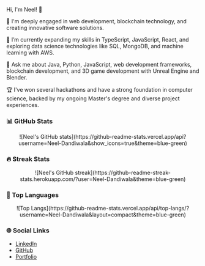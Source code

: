 Hi, I'm Neel! 👋

🔭 I'm deeply engaged in web development, blockchain technology, and creating innovative software solutions.

🌱 I’m currently expanding my skills in TypeScript, JavaScript, React, and exploring data science technologies like SQL, MongoDB, and machine learning with AWS.

💬 Ask me about Java, Python, JavaScript, web development frameworks, blockchain development, and 3D game development with Unreal Engine and Blender.

🏆 I've won several hackathons and have a strong foundation in computer science, backed by my ongoing Master's degree and diverse project experiences.

### 📊 GitHub Stats
<div align="center" width="100%">
![Neel's GitHub stats](https://github-readme-stats.vercel.app/api?username=Neel-Dandiwala&show_icons=true&theme=blue-green)
</div>

### 🔥 Streak Stats
<div align="center"  width="100%">
![Neel's GitHub streak](https://github-readme-streak-stats.herokuapp.com/?user=Neel-Dandiwala&theme=blue-green)
</div>

### 🚀 Top Languages
<div align="center" width="100%">
![Top Langs](https://github-readme-stats.vercel.app/api/top-langs/?username=Neel-Dandiwala&layout=compact&theme=blue-green)
</div>

### 🌐 Social Links
- [LinkedIn](https://www.linkedin.com/in/neel-dandiwala/)
- [GitHub](https://github.com/Neel-Dandiwala)
- [Portfolio](https://www.neeldandiwala.com)
